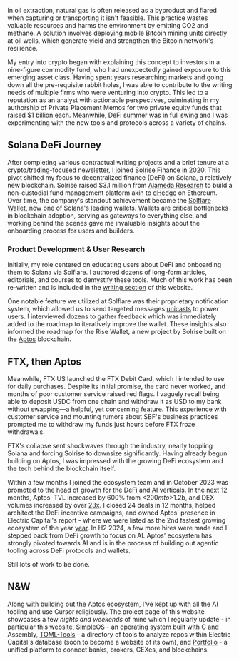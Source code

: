 In oil extraction, natural gas is often released as a byproduct and flared when capturing or transporting it isn't feasible. This practice wastes valuable resources and harms the environment by emitting CO2 and methane. A solution involves deploying mobile Bitcoin mining units directly at oil wells, which generate yield and strengthen the Bitcoin network's resilience.

My entry into crypto began with explaining this concept to investors in a nine-figure commodity fund, who had unexpectedly gained exposure to this emerging asset class. Having spent years researching markets and going down all the pre-requisite rabbit holes, I was able to contribute to the writing needs of multiple firms who were venturing into crypto. This led to a reputation as an analyst with actionable perspectives, culminating in my authorship of Private Placement Memos for two private equity funds that raised $1 billion each. Meanwhile, DeFi summer was in full swing and I was experimenting with the new tools and protocols across a variety of chains.

## Solana DeFi Journey

After completing various contractual writing projects and a brief tenure at a crypto/trading-focused newsletter, I joined Solrise Finance in 2020. This pivot shifted my focus to decentralized finance (DeFi) on Solana, a relatively new blockchain. Solrise raised $3.1 million from <a href="https://www.cftc.gov/PressRoom/PressReleases/8938-24" class="text-accent hover:text-accent/80 transition-colors" target="_blank" rel="noopener noreferrer">Alameda Research</a> to build a non-custodial fund management platform akin to <a href="https://dhedge.org/" class="text-accent hover:text-accent/80 transition-colors" target="_blank" rel="noopener noreferrer">dHedge</a> on Ethereum. Over time, the company's standout achievement became the <a href="https://solflare.com/" class="text-accent hover:text-accent/80 transition-colors" target="_blank" rel="noopener noreferrer">Solflare Wallet</a>, now one of Solana's leading wallets. Wallets are critical bottlenecks in blockchain adoption, serving as gateways to everything else, and working behind the scenes gave me invaluable insights about the onboarding process for users and builders.

### Product Development & User Research

Initially, my role centered on educating users about DeFi and onboarding them to Solana via Solflare. I authored dozens of long-form articles, editorials, and courses to demystify these tools. Much of this work has been re-written and is included in the <a href="https://www.zacharyr0th.com/writing" class="text-accent hover:text-accent/80 transition-colors" target="_blank" rel="noopener noreferrer">writing section</a> of this website.

One notable feature we utilized at Solflare was their proprietary notification system, which allowed us to send targeted messages <a href="https://docs.solflare.com/solflare/technical/solflare-notifications/api-endpoints/unicast-endpoint" class="text-accent hover:text-accent/80 transition-colors" target="_blank" rel="noopener noreferrer">unicasts</a> to power users. I interviewed dozens to gather feedback which was immediately added to the roadmap to iteratively improve the wallet. These insights also informed the roadmap for the Rise Wallet, a new project by Solrise built on the <a href="https://aptoslabs.com/" class="text-accent hover:text-accent/80 transition-colors" target="_blank" rel="noopener noreferrer">Aptos</a> blockchain.

## FTX, then Aptos

Meanwhile, FTX US launched the FTX Debit Card, which I intended to use for daily purchases. Despite its initial promise, the card never worked, and months of poor customer service raised red flags. I vaguely recall being able to deposit USDC from one chain and withdraw it as USD to my bank without swapping—a helpful, yet concerning feature. This experience with customer service and mounting rumors about SBF's business practices prompted me to withdraw my funds just hours before FTX froze withdrawals.

FTX's collapse sent shockwaves through the industry, nearly toppling Solana and forcing Solrise to downsize significantly. Having already begun building on Aptos, I was impressed with the growing DeFi ecosystem and the tech behind the blockchain itself. 

Within a few months I joined the ecosystem team and in October 2023 was promoted to the head of growth for the DeFi and AI verticals. In the next 12 months, Aptos' TVL increased by 600% from <$200m to >$1.2b, and DEX volumes increased by over <a href="https://www.linkedin.com/feed/update/urn:li:activity:7239688747116564481/" class="text-accent hover:text-accent/80 transition-colors" target="_blank" rel="noopener noreferrer">23x</a>. I closed 24 deals in 12 months, helped architect the DeFi incentive campaigns, and owned Aptos' presence in Electric Capital's report - where we were listed as the 2nd fastest growing ecosystem of the year <a href="https://www.developerreport.com/developer-report?s=top-10-fastest-growing-ecosystems-in-2024" class="text-accent hover:text-accent/80 transition-colors" target="_blank" rel="noopener noreferrer">year</a>. In H2 2024, a few more hires were made and I stepped back from DeFi growth to focus on AI. Aptos' ecosystem has strongly pivoted towards AI and is in the process of building out agentic tooling across DeFi protocols and wallets.

Still lots of work to be done.

## N&W

Along with building out the Aptos ecosystem, I've kept up with all the AI tooling and use Cursor religiously. The project page of this website showcases a few _nights and weekends_ of mine which I regularly update - in particular this <a href="https://github.com/zacharyr0th/website" class="text-accent hover:text-accent/80 transition-colors" target="_blank" rel="noopener noreferrer">website</a>, <a href="https://github.com/zacharyr0th/simple-os" class="text-accent hover:text-accent/80 transition-colors" target="_blank" rel="noopener noreferrer">SimpleOS</a> - an operating system built with C and Assembly, <a href="https://github.com/zacharyr0th/toml-tools" class="text-accent hover:text-accent/80 transition-colors" target="_blank" rel="noopener noreferrer">TOML-Tools</a> - a directory of tools to analyze repos within Electric Capital's database (soon to become a website of its own), and <a href="https://github.com/zacharyr0th/portfolio" class="text-accent hover:text-accent/80 transition-colors" target="_blank" rel="noopener noreferrer">Portfolio</a> - a unified platform to connect banks, brokers, CEXes, and blockchains.
